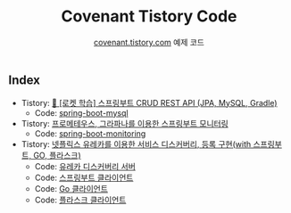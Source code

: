 <div align=center>
<h1> Covenant Tistory Code </h1>
<a href="https://covenant.tistory.com">covenant.tistory.com</a> 예제 코드
</div>
<br />

## Index

- Tistory: [🚀 [로켓 학습] 스프링부트 CRUD REST API (JPA, MySQL, Gradle)](https://covenant.tistory.com/243)
    - Code: [spring-boot-mysql](https://github.com/KoEonYack/Tistory-Covenant-Code/tree/main/spring-boot-mysql)
- Tistory: [프로메테우스, 그라파나를 이용한 스프링부트 모니터링](https://covenant.tistory.com/244)
    - Code: [spring-boot-monitoring](https://github.com/KoEonYack/Tistory-Covenant-Code/tree/main/spring-boot-monitoring)
- Tistory: [넷플릭스 유레카를 이용한 서비스 디스커버리, 등록 구현(with 스프링부트, GO, 플라스크)](https://covenant.tistory.com/251)
    - Code: [유레카 디스커버리 서버](https://github.com/KoEonYack/Tistory-Covenant-Code/tree/main/eureka-service/server-eureka)
    - Code: [스프링부트 클라이언트](https://github.com/KoEonYack/Tistory-Covenant-Code/tree/main/eureka-service/client-springboot)
    - Code: [Go 클라이언트](https://github.com/KoEonYack/Tistory-Covenant-Code/tree/main/eureka-service/client-go)
    - Code: [플라스크 클라이언트](https://github.com/KoEonYack/Tistory-Covenant-Code/tree/main/eureka-service/client-flask)

<br />
